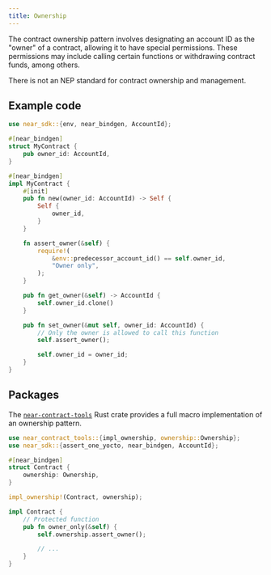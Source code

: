 ```yaml
---
title: Ownership
---
```


The contract ownership pattern involves designating an account ID as the "owner" of a contract, allowing it to have special permissions. These permissions may include calling certain functions or withdrawing contract funds, among others.

There is not an NEP standard for contract ownership and management.

## Example code

```rust showLineNumbers
use near_sdk::{env, near_bindgen, AccountId};

#[near_bindgen]
struct MyContract {
    pub owner_id: AccountId,
}

#[near_bindgen]
impl MyContract {
    #[init]
    pub fn new(owner_id: AccountId) -> Self {
        Self {
            owner_id,
        }
    }

    fn assert_owner(&self) {
        require!(
            &env::predecessor_account_id() == self.owner_id,
            "Owner only",
        );
    }

    pub fn get_owner(&self) -> AccountId {
        self.owner_id.clone()
    }

    pub fn set_owner(&mut self, owner_id: AccountId) {
        // Only the owner is allowed to call this function
        self.assert_owner();

        self.owner_id = owner_id;
    }
}
```

## Packages

The [`near-contract-tools`](https://crates.io/crates/near-contract-tools) Rust crate provides a full macro implementation of an ownership pattern.

```rust showLineNumbers
use near_contract_tools::{impl_ownership, ownership::Ownership};
use near_sdk::{assert_one_yocto, near_bindgen, AccountId};

#[near_bindgen]
struct Contract {
    ownership: Ownership,
}

impl_ownership!(Contract, ownership);

impl Contract {
    // Protected function
    pub fn owner_only(&self) {
        self.ownership.assert_owner();

        // ...
    }
}
```
